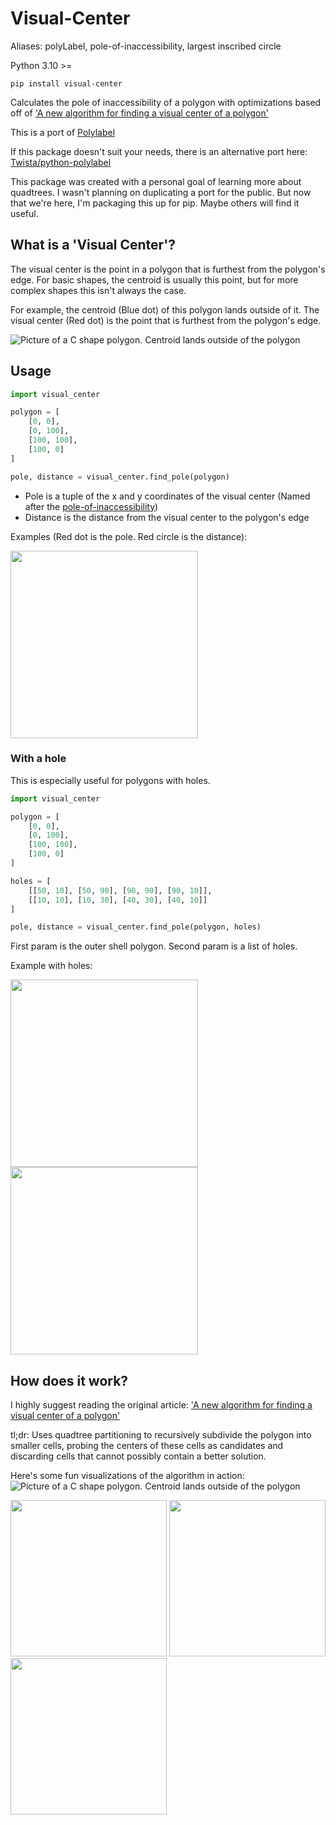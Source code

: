 # Visual-Center
Aliases: polyLabel, pole-of-inaccessibility, largest inscribed circle 

Python 3.10 >=
```
pip install visual-center
```

Calculates the pole of inaccessibility of a polygon with optimizations based off of ['A new algorithm for finding a visual center of a polygon'](https://blog.mapbox.com/a-new-algorithm-for-finding-a-visual-center-of-a-polygon-7c77e6492fbc)

This is a port of [Polylabel](https://github.com/mapbox/polylabel)

If this package doesn't suit your needs, there is an alternative port here: [Twista/python-polylabel](https://github.com/Twista/python-polylabel)

This package was created with a personal goal of learning more about quadtrees. I wasn't planning on duplicating a port for the public. But now that we're here, I'm packaging this up for pip. Maybe others will find it useful.

## What is a 'Visual Center'?
The visual center is the point in a polygon that is furthest from the polygon's edge. For basic shapes, the centroid is usually this point, but for more complex shapes this isn't always the case.

For example, the centroid (Blue dot) of this polygon lands outside of it. The visual center (Red dot) is the point that is furthest from the polygon's edge.

![Picture of a C shape polygon. Centroid lands outside of the polygon](https://github.com/MatthewLeeCode/visual-center/blob/main/visual_center/tests/results/irregular.png?raw=true)

## Usage
```python
import visual_center

polygon = [
    [0, 0],
    [0, 100],
    [100, 100],
    [100, 0]
]

pole, distance = visual_center.find_pole(polygon)
```
- Pole is a tuple of the x and y coordinates of the visual center (Named after the [pole-of-inaccessibility](https://en.wikipedia.org/wiki/Pole_of_inaccessibility))
- Distance is the distance from the visual center to the polygon's edge

Examples (Red dot is the pole. Red circle is the distance): 
<p float="left">
  <img src="https://github.com/MatthewLeeCode/visual-center/blob/main/visual_center/tests/results/square.png?raw=true" width="300" />
</p>

### With a hole

This is especially useful for polygons with holes.

```python
import visual_center

polygon = [
    [0, 0],
    [0, 100],
    [100, 100],
    [100, 0]
]

holes = [
    [[50, 10], [50, 90], [90, 90], [90, 10]],
    [[10, 10], [10, 30], [40, 30], [40, 10]]
]

pole, distance = visual_center.find_pole(polygon, holes)
```
First param is the outer shell polygon. Second param is a list of holes.

Example with holes:
<p float="left">
  <img src="https://github.com/MatthewLeeCode/visual-center/blob/main/visual_center/tests/results/circle_hole.png?raw=true" width="300" />
  <img src="https://github.com/MatthewLeeCode/visual-center/blob/main/visual_center/tests/results/donut.png?raw=true" width="300" /> 
</p>

## How does it work?
I highly suggest reading the original article: ['A new algorithm for finding a visual center of a polygon'](https://blog.mapbox.com/a-new-algorithm-for-finding-a-visual-center-of-a-polygon-7c77e6492fbc)

tl;dr: Uses quadtree partitioning to recursively subdivide the polygon into smaller cells, probing the centers of these cells as candidates and discarding cells that cannot possibly contain a better solution.

Here's some fun visualizations of the algorithm in action:
![Picture of a C shape polygon. Centroid lands outside of the polygon](https://github.com/MatthewLeeCode/visual-center/blob/main/visual_center/tests/results/irregular_quadtree.png?raw=true)
<p float="left">
  <img src="https://github.com/MatthewLeeCode/visual-center/blob/main/visual_center/tests/results/circle_hole_quadtree.png?raw=true" width="250" />
  <img src="https://github.com/MatthewLeeCode/visual-center/blob/main/visual_center/tests/results/donut_quadtree.png?raw=true" width="250" /> 
  <img src="https://github.com/MatthewLeeCode/visual-center/blob/main/visual_center/tests/results/square_quadtree.png?raw=true" width="250" />
</p>